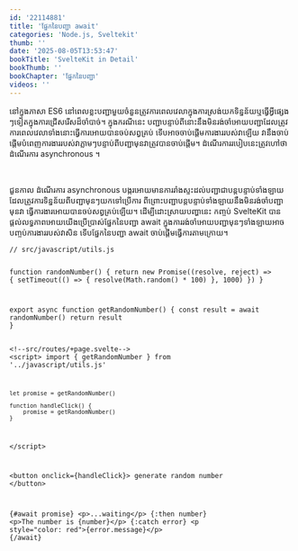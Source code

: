 ```yaml
---
id: '22114881'
title: 'ផ្នែក​នៃ​បញ្ជា await'
categories: 'Node.js, Sveltekit'
thumb: ''
date: '2025-08-05T13:53:47'
bookTitle: 'SvelteKit in Detail'
bookThumb: ''
bookChapter: 'ផ្នែក​នៃ​បញ្ជា'
videos: ''
---
```

<p>នៅ​ក្នុង​ភាសា ES6 នៅ​ពេល​ខ្លះ​បញ្ជា​មួយ​ចំនួន​ត្រូវ​ការពេលវេលាក្នុង​ការស្រង់​យក​ទិន្នន័យ​ឬ​ធ្វើ​អ្វី​ផ្សេង​ៗ​ទៀត​ក្នុង​ការជ្រើសរើសដ៏​ចាំបាច់​។ ក្នុង​ករណី​នេះ បញ្ជា​បន្ទាប់​ពី​នោះ​នឹង​មិន​រង់​ចាំ​អោយ​បញ្ជា​ដែល​ត្រូវ​ការពេលវេលា​ទាំងនោះ​ធ្វើការ​អោយ​បាន​ចប់​សព្វគ្រប់ ទើប​អាច​ចាប់​ផ្តើមការងារ​របស់​វា​ឡើយ​ វា​នឹង​ចាប់​ផ្តើម​បំពេញ​ការងារ​របស់​វា​ភ្លាម​ៗ​បន្ទាប់​ពី​បញ្ជា​មុន​វា​ត្រូវ​បាន​ចាប់​ផ្តើម។ ដំណើរការ​របៀប​នេះ​ត្រូវ​ហៅ​ថា​ដំណើរការ asynchronous ។&nbsp;</p><p>&nbsp;</p><p>ជួនកាល ដំណើរការ ​asynchronous បង្ករ​អោយ​មាន​ការរាំងស្ទះ​ដល់​បញ្ជាជា​បន្តបន្ទាប់​ទាំងឡាយ​ដែល​ត្រូវ​ការ​ទិន្នន័យ​ពី​បញ្ជា​មុន​ៗ​យក​ទៅ​ប្រើការ​ ពីព្រោះ​បញ្ជា​បន្តបន្ទាប់​ទាំងឡាយ​នឹង​មិន​រង់ចាំ​បញ្ជា​មុន​វា​ ធ្វើការងារ​អោយ​បាន​ចប់​សព្វគ្រប់​ឡើយ​។ ដើម្បី​​ដោះស្រាយ​បញ្ហា​នេះ កញ្ចប់ SvelteKit បាន​ផ្តល់​លទ្ធភាព​អោយ​យើង​ប្រើប្រាស់​ផ្នែក​នៃ​បញ្ជា await ក្នុង​ការរង់ចាំ​អោយ​បញ្ជា​មុន​ៗ​ទាំងឡាយ​អាច​បញ្ចប់​ការងារ​របស់​វា​សិន ទើប​ផ្នែក​នៃ​បញ្ជា await ចាប់​ផ្តើម​ធ្វើការ​តាម​ក្រោយ​។</p><pre><code class="language-javascript">// src/javascript/utils.js
 
function randomNumber() {
    return new Promise((resolve, reject) =&gt; {
        setTimeout(() =&gt; {
            resolve(Math.random() * 100)
        }, 1000)
    })
 }
 
export async function getRandomNumber() {
    const result = await randomNumber()
    return result
}</code></pre><pre><code class="language-html">&lt;!--src/routes/+page.svelte--&gt;
&lt;script&gt;
    import { getRandomNumber } from '../javascript/utils.js'
 
    let promise = getRandomNumber()
 
    function handleClick() {
	    promise = getRandomNumber()
    }
&lt;/script&gt;
 
&lt;button onclick={handleClick}&gt;
    generate random number
&lt;/button&gt;
 
{#await promise}
    &lt;p&gt;...waiting&lt;/p&gt;
{:then number}
    &lt;p&gt;The number is {number}&lt;/p&gt;
{:catch error}
    &lt;p style="color: red"&gt;{error.message}&lt;/p&gt;
{/await}</code></pre>